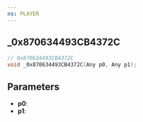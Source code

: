 ```yaml
---
ns: PLAYER
---
```

## _0x870634493CB4372C

```c
// 0x870634493CB4372C
void _0x870634493CB4372C(Any p0, Any p1);
```

## Parameters
* **p0**:
* **p1**:

